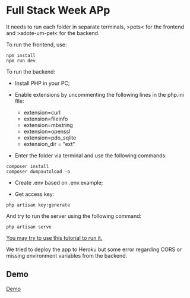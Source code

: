 # Full Stack Week APp

It needs to run each folder in separate terminals, >pets< for the frontend and >adote-um-pet< for the backend.

To run the frontend, use:

```shell
npm install
npm run dev
```

To run the backend:

- Install PHP in your PC;
- Enable extensions by uncommenting the following lines in the php.ini file:
  - extension=curl
  - extension=fileinfo
  - extension=mbstring
  - extension=openssl
  - extension=pdo_sqlite
  - extension_dir = "ext"

- Enter the folder via terminal and use the following commands:

```shell
composer install
composer dumpautoload -o
```

- Create .env based on .env.example;

- Get access key:

```shell
php artisan key:generate
```

And try to run the server using the following command:

```shell
php artisan serve
```

[You may try to use this tutorial to run it.](https://medium.com/@colorfield/install-an-existing-laravel-project-c6e6bf28d5c6)

We tried to deploy the app to Heroku but some error regarding CORS or missing environment variables from the backend.

## Demo

[Demo](https://guibnpetsfront.herokuapp.com/)
